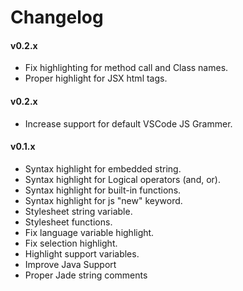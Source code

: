 # Changelog

#### v0.2.x
  - Fix highlighting for method call and Class names.
  - Proper highlight for JSX html tags.

#### v0.2.x
  - Increase support for default VSCode JS Grammer.

#### v0.1.x

  - Syntax highlight for embedded string.
  - Syntax highlight for Logical operators (and, or).
  - Syntax highlight for built-in functions.
  - Syntax highlight for js "new" keyword.
  - Stylesheet string variable.
  - Stylesheet functions.
  - Fix language variable highlight.
  - Fix selection highlight.
  - Highlight support variables.
  - Improve Java Support
  - Proper Jade string comments
